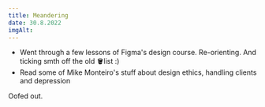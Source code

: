 ```yaml
---
title: Meandering
date: 30.8.2022
imgAlt:
---
```


-   Went through a few lessons of Figma's design course. Re-orienting. And ticking smth off the old 🪣list :)
-   Read some of Mike Monteiro's stuff about design ethics, handling clients and depression

Oofed out.
